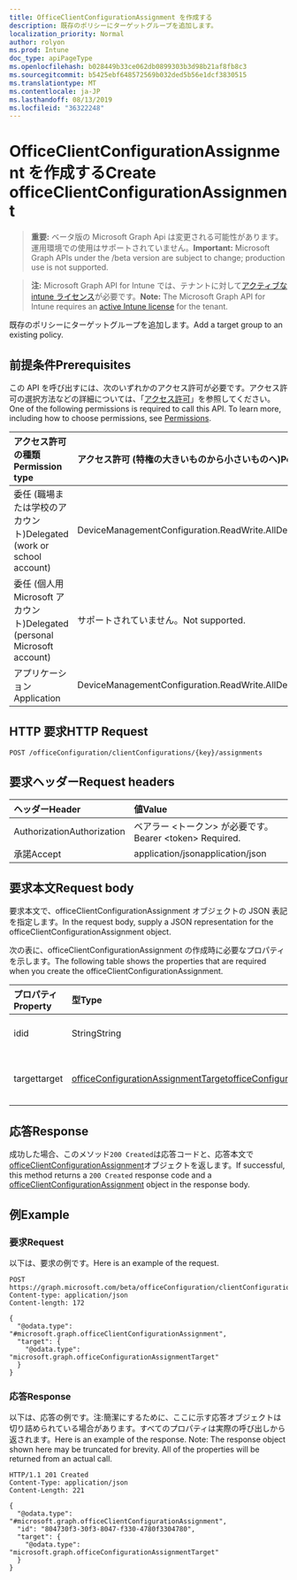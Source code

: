 ```yaml
---
title: OfficeClientConfigurationAssignment を作成する
description: 既存のポリシーにターゲットグループを追加します。
localization_priority: Normal
author: rolyon
ms.prod: Intune
doc_type: apiPageType
ms.openlocfilehash: b028449b33ce062db0899303b3d98b21af8fb8c3
ms.sourcegitcommit: b5425ebf648572569b032ded5b56e1dcf3830515
ms.translationtype: MT
ms.contentlocale: ja-JP
ms.lasthandoff: 08/13/2019
ms.locfileid: "36322248"
---
```

# <a name="create-officeclientconfigurationassignment"></a><span data-ttu-id="19855-103">OfficeClientConfigurationAssignment を作成する</span><span class="sxs-lookup"><span data-stu-id="19855-103">Create officeClientConfigurationAssignment</span></span>

> <span data-ttu-id="19855-104">**重要:** ベータ版の Microsoft Graph Api は変更される可能性があります。運用環境での使用はサポートされていません。</span><span class="sxs-lookup"><span data-stu-id="19855-104">**Important:** Microsoft Graph APIs under the /beta version are subject to change; production use is not supported.</span></span>

> <span data-ttu-id="19855-105">**注:** Microsoft Graph API for Intune では、テナントに対して[アクティブな intune ライセンス](https://go.microsoft.com/fwlink/?linkid=839381)が必要です。</span><span class="sxs-lookup"><span data-stu-id="19855-105">**Note:** The Microsoft Graph API for Intune requires an [active Intune license](https://go.microsoft.com/fwlink/?linkid=839381) for the tenant.</span></span>

<span data-ttu-id="19855-106">既存のポリシーにターゲットグループを追加します。</span><span class="sxs-lookup"><span data-stu-id="19855-106">Add a target group to an existing policy.</span></span>

## <a name="prerequisites"></a><span data-ttu-id="19855-107">前提条件</span><span class="sxs-lookup"><span data-stu-id="19855-107">Prerequisites</span></span>
<span data-ttu-id="19855-p101">この API を呼び出すには、次のいずれかのアクセス許可が必要です。アクセス許可の選択方法などの詳細については、「[アクセス許可](/graph/permissions-reference)」を参照してください。</span><span class="sxs-lookup"><span data-stu-id="19855-p101">One of the following permissions is required to call this API. To learn more, including how to choose permissions, see [Permissions](/graph/permissions-reference).</span></span>

|<span data-ttu-id="19855-110">アクセス許可の種類</span><span class="sxs-lookup"><span data-stu-id="19855-110">Permission type</span></span>|<span data-ttu-id="19855-111">アクセス許可 (特権の大きいものから小さいものへ)</span><span class="sxs-lookup"><span data-stu-id="19855-111">Permissions (from most to least privileged)</span></span>|
|:---|:---|
|<span data-ttu-id="19855-112">委任 (職場または学校のアカウント)</span><span class="sxs-lookup"><span data-stu-id="19855-112">Delegated (work or school account)</span></span>|<span data-ttu-id="19855-113">DeviceManagementConfiguration.ReadWrite.All</span><span class="sxs-lookup"><span data-stu-id="19855-113">DeviceManagementConfiguration.ReadWrite.All</span></span>|
|<span data-ttu-id="19855-114">委任 (個人用 Microsoft アカウント)</span><span class="sxs-lookup"><span data-stu-id="19855-114">Delegated (personal Microsoft account)</span></span>|<span data-ttu-id="19855-115">サポートされていません。</span><span class="sxs-lookup"><span data-stu-id="19855-115">Not supported.</span></span>|
|<span data-ttu-id="19855-116">アプリケーション</span><span class="sxs-lookup"><span data-stu-id="19855-116">Application</span></span>|<span data-ttu-id="19855-117">DeviceManagementConfiguration.ReadWrite.All</span><span class="sxs-lookup"><span data-stu-id="19855-117">DeviceManagementConfiguration.ReadWrite.All</span></span>|

## <a name="http-request"></a><span data-ttu-id="19855-118">HTTP 要求</span><span class="sxs-lookup"><span data-stu-id="19855-118">HTTP Request</span></span>
<!-- {
  "blockType": "ignored"
}
-->
``` http
POST /officeConfiguration/clientConfigurations/{key}/assignments
```

## <a name="request-headers"></a><span data-ttu-id="19855-119">要求ヘッダー</span><span class="sxs-lookup"><span data-stu-id="19855-119">Request headers</span></span>
|<span data-ttu-id="19855-120">ヘッダー</span><span class="sxs-lookup"><span data-stu-id="19855-120">Header</span></span>|<span data-ttu-id="19855-121">値</span><span class="sxs-lookup"><span data-stu-id="19855-121">Value</span></span>|
|:---|:---|
|<span data-ttu-id="19855-122">Authorization</span><span class="sxs-lookup"><span data-stu-id="19855-122">Authorization</span></span>|<span data-ttu-id="19855-123">ベアラー &lt;トークン&gt; が必要です。</span><span class="sxs-lookup"><span data-stu-id="19855-123">Bearer &lt;token&gt; Required.</span></span>|
|<span data-ttu-id="19855-124">承諾</span><span class="sxs-lookup"><span data-stu-id="19855-124">Accept</span></span>|<span data-ttu-id="19855-125">application/json</span><span class="sxs-lookup"><span data-stu-id="19855-125">application/json</span></span>|

## <a name="request-body"></a><span data-ttu-id="19855-126">要求本文</span><span class="sxs-lookup"><span data-stu-id="19855-126">Request body</span></span>
<span data-ttu-id="19855-127">要求本文で、officeClientConfigurationAssignment オブジェクトの JSON 表記を指定します。</span><span class="sxs-lookup"><span data-stu-id="19855-127">In the request body, supply a JSON representation for the officeClientConfigurationAssignment object.</span></span>

<span data-ttu-id="19855-128">次の表に、officeClientConfigurationAssignment の作成時に必要なプロパティを示します。</span><span class="sxs-lookup"><span data-stu-id="19855-128">The following table shows the properties that are required when you create the officeClientConfigurationAssignment.</span></span>

|<span data-ttu-id="19855-129">プロパティ</span><span class="sxs-lookup"><span data-stu-id="19855-129">Property</span></span>|<span data-ttu-id="19855-130">型</span><span class="sxs-lookup"><span data-stu-id="19855-130">Type</span></span>|<span data-ttu-id="19855-131">説明</span><span class="sxs-lookup"><span data-stu-id="19855-131">Description</span></span>|
|:---|:---|:---|
|<span data-ttu-id="19855-132">id</span><span class="sxs-lookup"><span data-stu-id="19855-132">id</span></span>|<span data-ttu-id="19855-133">String</span><span class="sxs-lookup"><span data-stu-id="19855-133">String</span></span>|<span data-ttu-id="19855-134">OfficeConfigurationAssignment の Id。</span><span class="sxs-lookup"><span data-stu-id="19855-134">Id of the OfficeConfigurationAssignment.</span></span>|
|<span data-ttu-id="19855-135">target</span><span class="sxs-lookup"><span data-stu-id="19855-135">target</span></span>|[<span data-ttu-id="19855-136">officeConfigurationAssignmentTarget</span><span class="sxs-lookup"><span data-stu-id="19855-136">officeConfigurationAssignmentTarget</span></span>](../resources/intune-cirrus-officeconfigurationassignmenttarget.md)|<span data-ttu-id="19855-137">管理者によって定義されたターゲットの割り当て。</span><span class="sxs-lookup"><span data-stu-id="19855-137">The target assignment defined by the admin.</span></span>|



## <a name="response"></a><span data-ttu-id="19855-138">応答</span><span class="sxs-lookup"><span data-stu-id="19855-138">Response</span></span>
<span data-ttu-id="19855-139">成功した場合、このメソッド`200 Created`は応答コードと、応答本文で[officeClientConfigurationAssignment](../resources/intune-cirrus-officeclientconfigurationassignment.md)オブジェクトを返します。</span><span class="sxs-lookup"><span data-stu-id="19855-139">If successful, this method returns a `200 Created` response code and a [officeClientConfigurationAssignment](../resources/intune-cirrus-officeclientconfigurationassignment.md) object in the response body.</span></span>

## <a name="example"></a><span data-ttu-id="19855-140">例</span><span class="sxs-lookup"><span data-stu-id="19855-140">Example</span></span>

### <a name="request"></a><span data-ttu-id="19855-141">要求</span><span class="sxs-lookup"><span data-stu-id="19855-141">Request</span></span>
<span data-ttu-id="19855-142">以下は、要求の例です。</span><span class="sxs-lookup"><span data-stu-id="19855-142">Here is an example of the request.</span></span>
``` http
POST https://graph.microsoft.com/beta/officeConfiguration/clientConfigurations/{key}/assignments
Content-type: application/json
Content-length: 172

{
  "@odata.type": "#microsoft.graph.officeClientConfigurationAssignment",
  "target": {
    "@odata.type": "microsoft.graph.officeConfigurationAssignmentTarget"
  }
}
```

### <a name="response"></a><span data-ttu-id="19855-143">応答</span><span class="sxs-lookup"><span data-stu-id="19855-143">Response</span></span>
<span data-ttu-id="19855-p102">以下は、応答の例です。注:簡潔にするために、ここに示す応答オブジェクトは切り詰められている場合があります。すべてのプロパティは実際の呼び出しから返されます。</span><span class="sxs-lookup"><span data-stu-id="19855-p102">Here is an example of the response. Note: The response object shown here may be truncated for brevity. All of the properties will be returned from an actual call.</span></span>
``` http
HTTP/1.1 201 Created
Content-Type: application/json
Content-Length: 221

{
  "@odata.type": "#microsoft.graph.officeClientConfigurationAssignment",
  "id": "804730f3-30f3-8047-f330-4780f3304780",
  "target": {
    "@odata.type": "microsoft.graph.officeConfigurationAssignmentTarget"
  }
}
```






